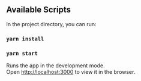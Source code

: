 ## Available Scripts

In the project directory, you can run:

### `yarn install`
### `yarn start`

Runs the app in the development mode.<br>
Open [http://localhost:3000](http://localhost:3000) to view it in the browser.